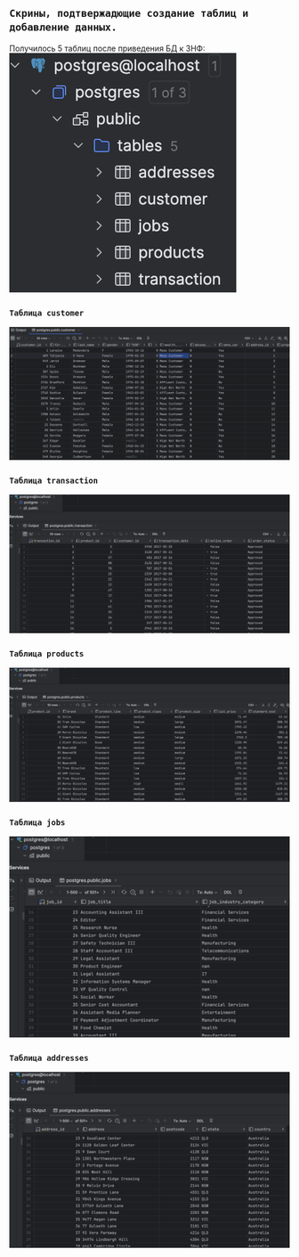 ## `Скрины, подтвержадющие создание таблиц и добавление данных.`

Получилось 5 таблиц после приведения БД к 3НФ:
![](images/Таблицы.png)
### `Таблица сustomer`
![](images/customer.png)
### `Таблица transaction`
![](images/transaction.png)
### `Таблица products`
![](images/products.png)
### `Таблица jobs`
![](images/jobs.png)
### `Таблица addresses`
![](images/addresses.png)